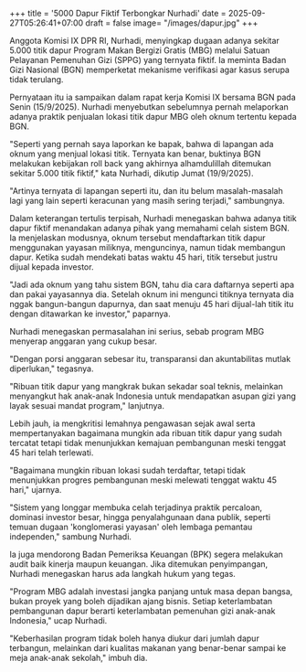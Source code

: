 +++
title = '5000 Dapur Fiktif Terbongkar Nurhadi'
date = 2025-09-27T05:26:41+07:00
draft = false
image= "/images/dapur.jpg"
+++


Anggota Komisi IX DPR RI, Nurhadi, menyingkap dugaan adanya sekitar 5.000 titik dapur Program Makan Bergizi Gratis (MBG) melalui Satuan Pelayanan Pemenuhan Gizi (SPPG) yang ternyata fiktif. Ia meminta Badan Gizi Nasional (BGN) memperketat mekanisme verifikasi agar kasus serupa tidak terulang.

Pernyataan itu ia sampaikan dalam rapat kerja Komisi IX bersama BGN pada Senin (15/9/2025). Nurhadi menyebutkan sebelumnya pernah melaporkan adanya praktik penjualan lokasi titik dapur MBG oleh oknum tertentu kepada BGN.

"Seperti yang pernah saya laporkan ke bapak, bahwa di lapangan ada oknum yang menjual lokasi titik. Ternyata kan benar, buktinya BGN melakukan kebijakan roll back yang akhirnya alhamdulillah ditemukan sekitar 5.000 titik fiktif," kata Nurhadi, dikutip Jumat (19/9/2025).

"Artinya ternyata di lapangan seperti itu, dan itu belum masalah-masalah lagi yang lain seperti keracunan yang masih sering terjadi," sambungnya.

Dalam keterangan tertulis terpisah, Nurhadi menegaskan bahwa adanya titik dapur fiktif menandakan adanya pihak yang memahami celah sistem BGN. Ia menjelaskan modusnya, oknum tersebut mendaftarkan titik dapur menggunakan yayasan miliknya, menguncinya, namun tidak membangun dapur. Ketika sudah mendekati batas waktu 45 hari, titik tersebut justru dijual kepada investor.

"Jadi ada oknum yang tahu sistem BGN, tahu dia cara daftarnya seperti apa dan pakai yayasannya dia. Setelah oknum ini mengunci titiknya ternyata dia nggak bangun-bangun dapurnya, dan saat menuju 45 hari dijual-lah titik itu dengan ditawarkan ke investor," paparnya.

Nurhadi menegaskan permasalahan ini serius, sebab program MBG menyerap anggaran yang cukup besar.

"Dengan porsi anggaran sebesar itu, transparansi dan akuntabilitas mutlak diperlukan," tegasnya.

"Ribuan titik dapur yang mangkrak bukan sekadar soal teknis, melainkan menyangkut hak anak-anak Indonesia untuk mendapatkan asupan gizi yang layak sesuai mandat program," lanjutnya.

Lebih jauh, ia mengkritisi lemahnya pengawasan sejak awal serta mempertanyakan bagaimana mungkin ada ribuan titik dapur yang sudah tercatat tetapi tidak menunjukkan kemajuan pembangunan meski tenggat 45 hari telah terlewati.

"Bagaimana mungkin ribuan lokasi sudah terdaftar, tetapi tidak menunjukkan progres pembangunan meski melewati tenggat waktu 45 hari," ujarnya.

"Sistem yang longgar membuka celah terjadinya praktik percaloan, dominasi investor besar, hingga penyalahgunaan dana publik, seperti temuan dugaan 'konglomerasi yayasan' oleh lembaga pemantau independen," sambung Nurhadi.

Ia juga mendorong Badan Pemeriksa Keuangan (BPK) segera melakukan audit baik kinerja maupun keuangan. Jika ditemukan penyimpangan, Nurhadi menegaskan harus ada langkah hukum yang tegas.

"Program MBG adalah investasi jangka panjang untuk masa depan bangsa, bukan proyek yang boleh dijadikan ajang bisnis. Setiap keterlambatan pembangunan dapur berarti keterlambatan pemenuhan gizi anak-anak Indonesia," ucap Nurhadi.

"Keberhasilan program tidak boleh hanya diukur dari jumlah dapur terbangun, melainkan dari kualitas makanan yang benar-benar sampai ke meja anak-anak sekolah," imbuh dia.